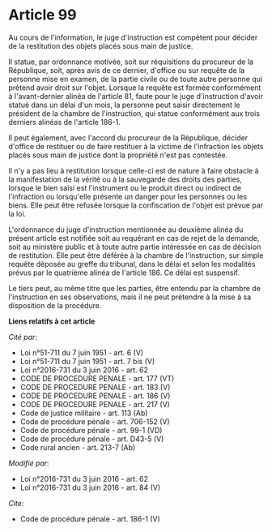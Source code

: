 # Article 99

Au cours de l'information, le juge d'instruction est compétent pour décider de la restitution des objets placés sous main de
justice. 

Il statue, par ordonnance motivée, soit sur réquisitions du procureur de la République, soit, après avis de ce dernier,
d'office ou sur requête de la personne mise en examen, de la partie civile ou de toute autre personne qui prétend avoir droit
sur l'objet. Lorsque la requête est formée conformément à l'avant-dernier alinéa de l'article 81, faute pour le juge
d'instruction d'avoir statué dans un délai d'un mois, la personne peut saisir directement le président de la chambre de
l'instruction, qui statue conformément aux trois derniers alinéas de l'article 186-1. 

Il peut également, avec l'accord du procureur de la République, décider d'office de restituer ou de faire restituer à la
victime de l'infraction les objets placés sous main de justice dont la propriété n'est pas contestée. 

Il n'y a pas lieu à restitution lorsque celle-ci est de nature à faire obstacle à la manifestation de la vérité ou à la
sauvegarde des droits des parties, lorsque le bien saisi est l'instrument ou le produit direct ou indirect de l'infraction ou
lorsqu'elle présente un danger pour les personnes ou les biens. Elle peut être refusée lorsque la confiscation de l'objet est
prévue par la loi. 

L'ordonnance du juge d'instruction mentionnée au deuxième alinéa du présent article est notifiée soit au requérant en cas de
rejet de la demande, soit au ministère public et à toute autre partie intéressée en cas de décision de restitution. Elle peut
être déférée à la chambre de l'instruction, sur simple requête déposée au greffe du tribunal, dans le délai et selon les
modalités prévus par le quatrième alinéa de l'article 186. Ce délai est suspensif. 

Le tiers peut, au même titre que les parties, être entendu par la chambre de l'instruction en ses observations, mais il ne
peut prétendre à la mise à sa disposition de la procédure.

**Liens relatifs à cet article**

_Cité par_:

  - Loi n°51-711 du 7 juin 1951 - art. 6 (V)
  - Loi n°51-711 du 7 juin 1951 - art. 7 bis (V)
  - Loi n°2016-731 du 3 juin 2016 - art. 62
  - CODE DE PROCEDURE PENALE - art. 177 (VT)
  - CODE DE PROCEDURE PENALE - art. 183 (V)
  - CODE DE PROCEDURE PENALE - art. 186 (V)
  - CODE DE PROCEDURE PENALE - art. 217 (V)
  - Code de justice militaire - art. 113 (Ab)
  - Code de procédure pénale - art. 706-152 (V)
  - Code de procédure pénale - art. 99-1 (VD)
  - Code de procédure pénale - art. D43-5 (V)
  - Code rural ancien - art. 213-7 (Ab)

_Modifié par_:

  - Loi n°2016-731 du 3 juin 2016 - art. 62
  - Loi n°2016-731 du 3 juin 2016 - art. 84 (V)

_Cite_:

  - Code de procédure pénale - art. 186-1 (V)
